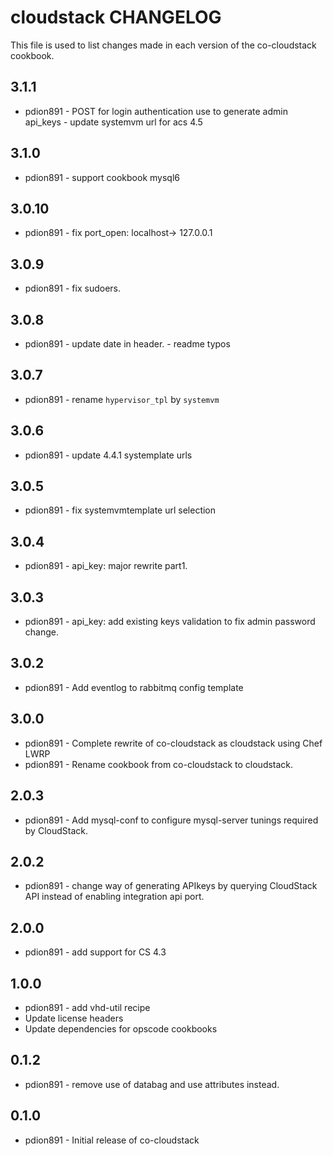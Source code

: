 cloudstack CHANGELOG
====================

This file is used to list changes made in each version of the co-cloudstack cookbook.

3.1.1
-----
- pdion891 - POST for login authentication use to generate admin api_keys
           - update systemvm url for acs 4.5

3.1.0
-----
- pdion891 - support cookbook mysql6

3.0.10
------
- pdion891 - fix port_open: localhost-> 127.0.0.1

3.0.9
-----
- pdion891 - fix sudoers.

3.0.8
-----
- pdion891 - update date in header.
           - readme typos

3.0.7
-----
- pdion891 - rename ``hypervisor_tpl`` by ``systemvm``

3.0.6
-----
- pdion891 - update 4.4.1 systemplate urls

3.0.5
-----
- pdion891 - fix systemvmtemplate url selection

3.0.4
-----
- pdion891 - api_key: major rewrite part1.

3.0.3
-----
- pdion891 - api_key: add existing keys validation to fix admin password change.

3.0.2
-----
- pdion891 - Add eventlog to rabbitmq config template

3.0.0
-----
- pdion891 - Complete rewrite of co-cloudstack as cloudstack using Chef LWRP
- pdion891 - Rename cookbook from co-cloudstack to cloudstack.

2.0.3
-----
- pdion891 - Add mysql-conf to configure mysql-server tunings required by CloudStack.

2.0.2
-----
- pdion891 - change way of generating APIkeys by querying CloudStack API instead of enabling integration api port.

2.0.0
-----
- pdion891 - add support for CS 4.3

1.0.0
-----
- pdion891 - add vhd-util recipe
- Update license headers
- Update dependencies for opscode cookbooks

0.1.2
-----
- pdion891 - remove use of databag and use attributes instead.

0.1.0
-----
- pdion891 - Initial release of co-cloudstack

